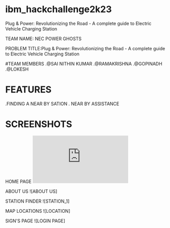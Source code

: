 # ibm_hackchallenge2k23
Plug &amp; Power: Revolutionizing the Road - A complete guide to Electric Vehicle Charging Station

TEAM NAME: NEC POWER GHOSTS

PROBLEM TITLE:Plug & Power: Revolutionizing the Road - A complete guide to Electric Vehicle Charging Station

#TEAM MEMBERS
.@SAI NITHIN KUMAR
.@RAMAKRISHNA
.@GOPINADH
.@LOKESH

# FEATURES
.FINDING A NEAR BY SATION 
. NEAR BY ASSISTANCE
# SCREENSHOTS
HOME PAGE
![HOME PAGE](https://github.com/smartinternz02/SBSPS-Challenge-10089-1690678567/blob/main/nav.html)

ABOUT US
![ABOUT US]

STATION FINDER
![STATION_1]

MAP LOCATIONS
![LOCATION]

SIGN'S PAGE
![LOGIN PAGE]



